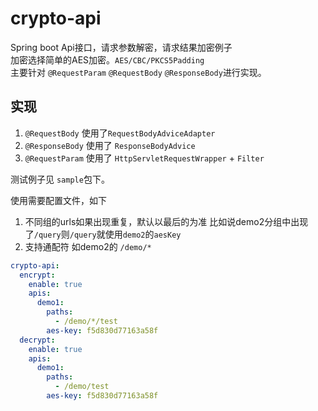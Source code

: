 # crypto-api

Spring boot Api接口，请求参数解密，请求结果加密例子  
加密选择简单的AES加密。`AES/CBC/PKCS5Padding`  
主要针对 `@RequestParam` `@RequestBody` `@ResponseBody`进行实现。

## 实现

1. `@RequestBody` 使用了`RequestBodyAdviceAdapter`
2. `@ResponseBody` 使用了 `ResponseBodyAdvice`
3. `@RequestParam` 使用了 `HttpServletRequestWrapper` + `Filter`


测试例子见 `sample`包下。

使用需要配置文件，如下
1. 不同组的urls如果出现重复，默认以最后的为准 比如说demo2分组中出现了`/query`则`/query`就使用`demo2`的`aesKey`
2. 支持通配符 如demo2的 `/demo/*`
```yaml
crypto-api:
  encrypt:
    enable: true
    apis:
      demo1:
        paths:
          - /demo/*/test
        aes-key: f5d830d77163a58f
  decrypt:
    enable: true
    apis:
      demo1:
        paths:
          - /demo/test
        aes-key: f5d830d77163a58f
```
